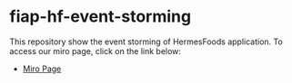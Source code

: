 # fiap-hf-event-storming
This repository show the event storming of HermesFoods application.
To access our miro page, click on the link below:
- [Miro Page](https://miro.com/app/board/uXjVMiS4YIE=/)
